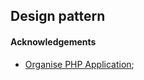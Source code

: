 ## Design pattern

#### Acknowledgements

- [Organise PHP Application](https://www.youtube.com/watch?v=PYB0mNMj5Lk);